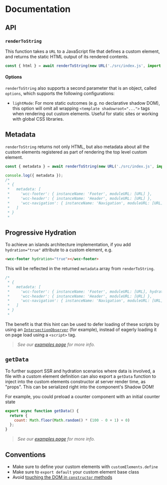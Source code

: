 # Documentation


## API

### `renderToString`

This function takes a `URL` to a JavaScript file that defines a custom element, and returns the static HTML output of its rendered contents.

```js
const { html } = await renderToString(new URL('./src/index.js', import.meta.url));
```

#### Options

`renderToString` also supports a second parameter that is an object, called `options`, which supports the following configurations:

- `lightMode`: For more static outcomes (e.g. no declarative shadow DOM), this option will omit all wrapping `<template shadowroot="...">` tags when rendering out custom elements.  Useful for static sites or working with global CSS libraries.

## Metadata

`renderToString` returns not only HTML, but also metadata about all the custom elements registered as part of rendering the top level custom element.

```js
const { metadata } = await renderToString(new URL('./src/index.js', import.meta.url));

console.log({ metadata });
/*
 * {
 *   metadata: [
 *     'wcc-footer': { instanceName: 'Footer', moduleURL: [URL] },
 *     'wcc-header': { instanceName: 'Header', moduleURL: [URL] },
 *     'wcc-navigation': { instanceName: 'Navigation', moduleURL: [URL] }
 *   ]
 * }
 * 
```

## Progressive Hydration

To achieve an islands architecture implementation, if you add `hydration="true"` attribute to a custom element, e.g.
```html
<wcc-footer hydration="true"></wcc-footer>
```

This will be reflected in the returned `metadata` array from `renderToString`.  
```js
/*
 * {
 *   metadata: [
 *     'wcc-footer': { instanceName: 'Footer', moduleURL: [URL], hydrate: 'true' },
 *     'wcc-header': { instanceName: 'Header', moduleURL: [URL] },
 *     'wcc-navigation': { instanceName: 'Navigation', moduleURL: [URL] }
 *   ]
 * }
 * 
```

The benefit is that this hint can be used to defer loading of these scripts by using an [`IntersectionObserver`](https://developer.mozilla.org/en-US/docs/Web/API/Intersection_Observer_API) (for example), instead of eagerly loading it on page load using a `<script>` tag.

> _See our [examples page](/examples/) for more info._


## `getData`

To further support SSR and hydration scenarios where data is involved, a file with a custom element definition can also export a `getData` function to inject into the custom elements constructor at server render time, as "props".  This can be serialized right into the component's Shadow DOM!

For example, you could preload a counter component with an initial counter state
```js
export async function getData() {
  return {
    count: Math.floor(Math.random() * (100 - 0 + 1) + 0)
  };
}
```

> _See our [examples page](/examples/) for more info._

## Conventions

- Make sure to define your custom elements with `customElements.define`
- Make sure to `export default` your custom element base class
- Avoid [touching the DOM in `constructor` methods](https://twitter.com/techytacos/status/1514029967981494280)